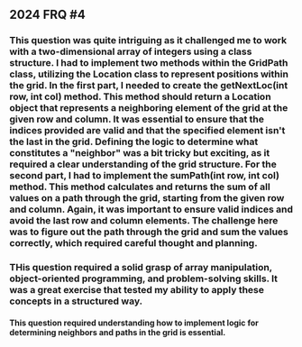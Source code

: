 ## 2024 FRQ #4 

### This question was quite intriguing as it challenged me to work with a two-dimensional array of integers using a class structure. I had to implement two methods within the GridPath class, utilizing the Location class to represent positions within the grid. In the first part, I needed to create the getNextLoc(int row, int col) method. This method should return a Location object that represents a neighboring element of the grid at the given row and column. It was essential to ensure that the indices provided are valid and that the specified element isn't the last in the grid. Defining the logic to determine what constitutes a "neighbor" was a bit tricky but exciting, as it required a clear understanding of the grid structure. For the second part, I had to implement the sumPath(int row, int col) method. This method calculates and returns the sum of all values on a path through the grid, starting from the given row and column. Again, it was important to ensure valid indices and avoid the last row and column elements. The challenge here was to figure out the path through the grid and sum the values correctly, which required careful thought and planning.

### THis question required a solid grasp of array manipulation, object-oriented programming, and problem-solving skills. It was a great exercise that tested my ability to apply these concepts in a structured way.

#### This question required understanding how to implement logic for determining neighbors and paths in the grid is essential. 
